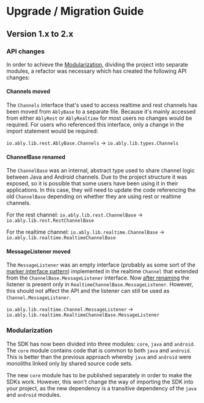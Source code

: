 # Upgrade / Migration Guide

## Version 1.x to 2.x

### API changes

In order to achieve the [Modularization](#modularization), dividing the project into separate modules, a refactor was necessary which has created the following API changes:

#### Channels moved

The `Channels` interface that's used to access realtime and rest channels has been moved from `AblyBase` to a separate file.
Because it's mainly accessed from either `AblyRest` or `AblyRealtime` for most users no changes would be required. 
For users who referenced this interface, only a change in the import statement would be required:

`io.ably.lib.rest.AblyBase.Channels` -> `io.ably.lib.types.Channels`

#### ChannelBase renamed

The `ChannelBase` was an internal, abstract type used to share channel logic between Java and Android channels. Due to
the project structure it was exposed, so it is possible that some users have been using it in their applications. In
this case, they will need to update the code referencing the old `ChannelBase` depending on whether they are using rest
or realtime channels.

For the rest channel:
`io.ably.lib.rest.ChannelBase` -> `io.ably.lib.rest.RestChannelBase`

For the realtime channel:
`io.ably.lib.realtime.ChannelBase` -> `io.ably.lib.realtime.RealtimeChannelBase`

#### MessageListener moved

The `MessageListener` was an empty interface (probably as some sort of the [marker interface pattern](https://en.wikipedia.org/wiki/Marker_interface_pattern)) 
implemented in the realtime `Channel` that extended from the `ChannelBase.MessageListener` interface. Now [after renaming](#channelbase-renamed)
the listener is present only in `RealtimeChannelBase.MessageListener`. However, this should not affect the API and the listener can still be used as `Channel.MessageListener`.

`io.ably.lib.realtime.Channel.MessageListener` -> `io.ably.lib.realtime.RealtimeChannelBase.MessageListener`

### Modularization

The SDK has now been divided into three modules: `core`, `java` and `android`. The `core` module contains code that is common to both `java` and `android`.
This is better than the previous approach whereby `java` and `android` were monoliths linked only by shared source code sets.

The new `core` module has to be published separately in order to make the SDKs work. However, this won't change the way of importing 
the SDK into your project, as the new dependency is a transitive dependency of the `java` and `android` modules.
